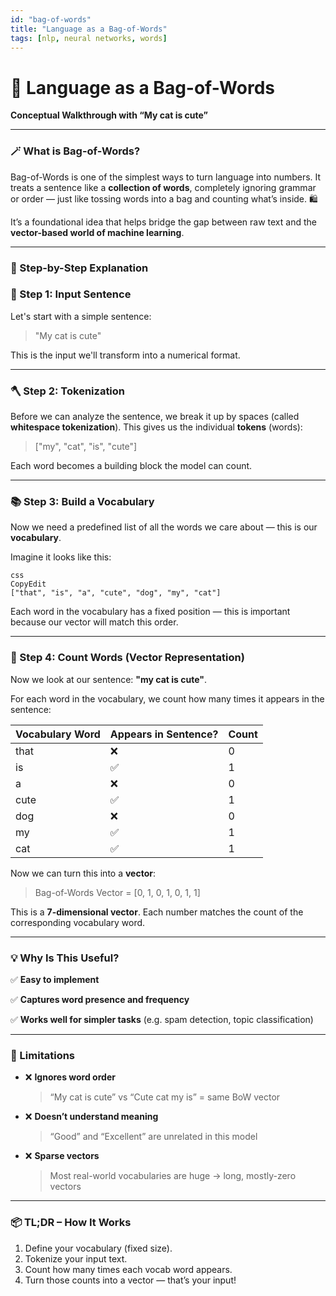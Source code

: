 ```yaml
---
id: "bag-of-words"
title: "Language as a Bag-of-Words"
tags: [nlp, neural networks, words]
---
```


# 🧺 Language as a Bag-of-Words

**Conceptual Walkthrough with “My cat is cute”**

---

### 🪄 What is Bag-of-Words?

Bag-of-Words is one of the simplest ways to turn language into numbers. It treats a sentence like a **collection of words**, completely ignoring grammar or order — just like tossing words into a bag and counting what’s inside. 🛍️

It’s a foundational idea that helps bridge the gap between raw text and the **vector-based world of machine learning**.

---

### 📝 Step-by-Step Explanation

### 🧾 Step 1: Input Sentence

Let's start with a simple sentence:

> "My cat is cute"
> 

This is the input we'll transform into a numerical format.

---

### 🪓 Step 2: Tokenization

Before we can analyze the sentence, we break it up by spaces (called **whitespace tokenization**). This gives us the individual **tokens** (words):

> ["my", "cat", "is", "cute"]
> 

Each word becomes a building block the model can count.

---

### 📚 Step 3: Build a Vocabulary

Now we need a predefined list of all the words we care about — this is our **vocabulary**.

Imagine it looks like this:

```
css
CopyEdit
["that", "is", "a", "cute", "dog", "my", "cat"]

```

Each word in the vocabulary has a fixed position — this is important because our vector will match this order.

---

### 🧮 Step 4: Count Words (Vector Representation)

Now we look at our sentence: **"my cat is cute"**.

For each word in the vocabulary, we count how many times it appears in the sentence:

| Vocabulary Word | Appears in Sentence? | Count |
| --- | --- | --- |
| that | ❌ | 0 |
| is | ✅ | 1 |
| a | ❌ | 0 |
| cute | ✅ | 1 |
| dog | ❌ | 0 |
| my | ✅ | 1 |
| cat | ✅ | 1 |

Now we can turn this into a **vector**:

> Bag-of-Words Vector = [0, 1, 0, 1, 0, 1, 1]
> 

This is a **7-dimensional vector**. Each number matches the count of the corresponding vocabulary word.

---

### 💡 Why Is This Useful?

✅ **Easy to implement**

✅ **Captures word presence and frequency**

✅ **Works well for simpler tasks** (e.g. spam detection, topic classification)

---

### 🚫 Limitations

- ❌ **Ignores word order**
    
    > “My cat is cute” vs “Cute cat my is” = same BoW vector
    > 
- ❌ **Doesn’t understand meaning**
    
    > “Good” and “Excellent” are unrelated in this model
    > 
- ❌ **Sparse vectors**
    
    > Most real-world vocabularies are huge → long, mostly-zero vectors
    > 

---

### 📦 TL;DR – How It Works

1. Define your vocabulary (fixed size).
2. Tokenize your input text.
3. Count how many times each vocab word appears.
4. Turn those counts into a vector — that’s your input!